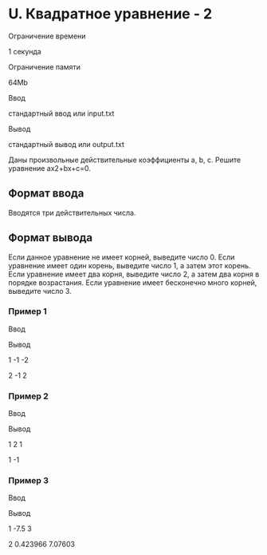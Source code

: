 U. Квадратное уравнение - 2
===========================

Ограничение времени

1 секунда

Ограничение памяти

64Mb

Ввод

стандартный ввод или input.txt

Вывод

стандартный вывод или output.txt

Даны произвольные действительные коэффициенты a, b, c. Решите уравнение ax2+bx+c=0.

Формат ввода
------------

Вводятся три действительных числа.

Формат вывода
-------------

Если данное уравнение не имеет корней, выведите число 0. Если уравнение имеет один корень, выведите число 1, а затем этот корень. Если уравнение имеет два корня, выведите число 2, а затем два корня в порядке возрастания. Если уравнение имеет бесконечно много корней, выведите число 3.

### Пример 1

Ввод

Вывод

1
-1
-2

2 -1 2

### Пример 2

Ввод

Вывод

1
2
1

1 -1

### Пример 3

Ввод

Вывод

1
-7.5
3

2 0.423966 7.07603